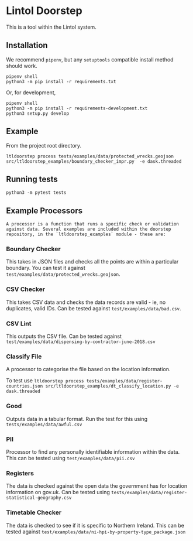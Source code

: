 # Lintol Doorstep

This is a tool within the Lintol system.

## Installation

We recommend `pipenv`, but any `setuptools` compatible install method should work.

    pipenv shell
    python3 -m pip install -r requirements.txt

Or, for development,

    pipenv shell
    python3 -m pip install -r requirements-development.txt
    python3 setup.py develop

## Example

From the project root directory.

    ltldoorstep process tests/examples/data/protected_wrecks.geojson src/ltldoorstep_examples/boundary_checker_impr.py  -e dask.threaded

## Running tests

    python3 -m pytest tests

## Example Processors

    A processor is a function that runs a specific check or validation against data. Several examples are included within the doorstep repository, in the `ltldoorstep_examples` module - these are:

### Boundary Checker

This takes in JSON files and checks all the points are within a particular boundary. You can test it against `test/examples/data/protected_wrecks.geojson`.

### CSV Checker

This takes CSV data and checks the data records are valid - ie, no duplicates, valid IDs.
Can be tested against `test/examples/data/bad.csv`.

### CSV Lint 

This outputs the CSV file. Can be tested against `test/examples/data/dispensing-by-contractor-june-2018.csv`

### Classify File

A processor to categorise the file based on the location information. 

To test use `ltldoorstep process tests/examples/data/register-countries.json src/ltldoorstep_examples/dt_classify_location.py -e dask.threaded`

### Good

Outputs data in a tabular format. Run the test for this using `tests/examples/data/awful.csv`

### PII 

Processor to find any personally identifiable information within the data. This can be tested using `test/examples/data/pii.csv`

### Registers 

The data is checked against the open data the government has for location information on gov.uk. Can be tested using `tests/examples/data/register-statistical-geography.csv`

### Timetable Checker

The data is checked to see if it is specific to Northern Ireland. This can be tested against `test/examples/data/ni-hpi-by-property-type_package.json`
